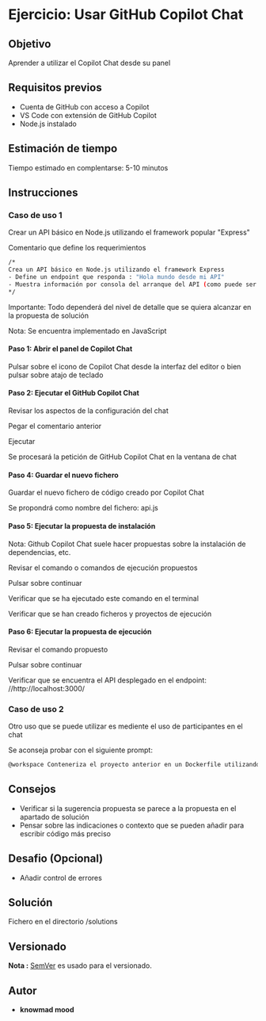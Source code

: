 # Ejercicio: Usar GitHub Copilot Chat

## Objetivo

Aprender a utilizar el Copilot Chat desde su panel

## Requisitos previos

- Cuenta de GitHub con acceso a Copilot
- VS Code con extensión de GitHub Copilot
- Node.js instalado

## Estimación de tiempo

Tiempo estimado en complentarse: 5-10 minutos

## Instrucciones

### Caso de uso 1

Crear un API básico en Node.js utilizando el framework popular "Express"

Comentario que define los requerimientos

```bash
/*
Crea un API básico en Node.js utilizando el framework Express
- Define un endpoint que responda : "Hola mundo desde mi API"
- Muestra información por consola del arranque del API (como puede ser el puerto)
*/
```

Importante: Todo dependerá del nivel de detalle que se quiera alcanzar en la propuesta de solución

Nota: Se encuentra implementado en JavaScript

#### Paso 1: Abrir el panel de Copilot Chat

Pulsar sobre el icono de Copilot Chat desde la interfaz del editor o bien pulsar sobre atajo de teclado

#### Paso 2: Ejecutar el GitHub Copilot Chat

Revisar los aspectos de la configuración del chat

Pegar el comentario anterior

Ejecutar

Se procesará la petición de GitHub Copilot Chat en la ventana de chat

#### Paso 4: Guardar el nuevo fichero

Guardar el nuevo fichero de código creado por Copilot Chat

Se propondrá como nombre del fichero: api.js

#### Paso 5: Ejecutar la propuesta de instalación

Nota: Github Copilot Chat suele hacer propuestas sobre la instalación de dependencias, etc.

Revisar el comando o comandos de ejecución propuestos

Pulsar sobre continuar

Verificar que se ha ejecutado este comando en el terminal

Verificar que se han creado ficheros y proyectos de ejecución

#### Paso 6: Ejecutar la propuesta de ejecución

Revisar el comando propuesto

Pulsar sobre continuar

Verificar que se encuentra el API desplegado en el endpoint: //http://localhost:3000/

### Caso de uso 2

Otro uso que se puede utilizar es mediente el uso de participantes en el chat

Se aconseja probar con el siguiente prompt:

```bash
@workspace Conteneriza el proyecto anterior en un Dockerfile utilizando la última imagen base
```


## Consejos

- Verificar si la sugerencia propuesta se parece a la propuesta en el apartado de solución
- Pensar sobre las indicaciones o contexto que se pueden añadir para escribir código más preciso

## Desafio (Opcional)

- Añadir control de errores

## Solución

Fichero en el directorio /solutions

## Versionado

**Nota :** [SemVer](http://semver.org/) es usado para el versionado.

## Autor

* **knowmad mood**